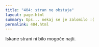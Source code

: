 ```yaml
---
title: "404: stran ne obstaja"
layout: page.html
summary: Ups... nekaj se je zalomilo :(
permalink: 404.html
---
```


Iskane strani ni bilo mogoče najti.
